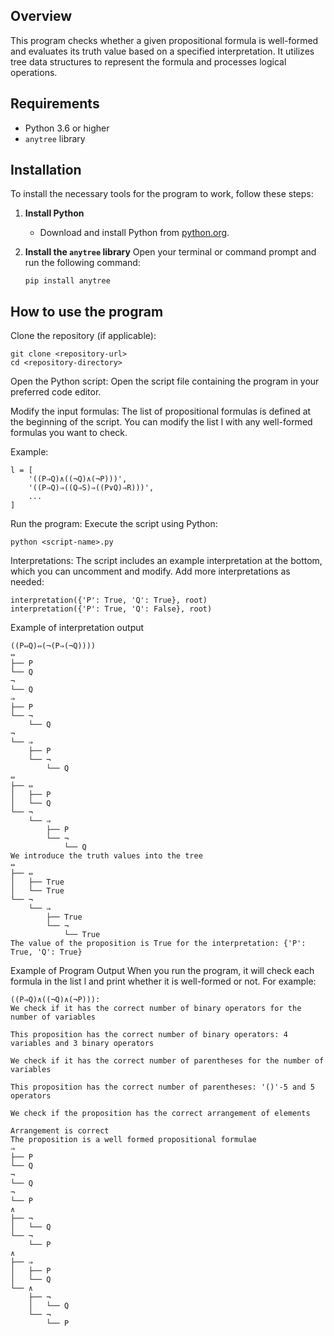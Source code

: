 ## Overview
This program checks whether a given propositional formula is well-formed and evaluates its truth value based on a specified interpretation. It utilizes tree data structures to represent the formula and processes logical operations.

## Requirements
- Python 3.6 or higher
- `anytree` library

## Installation
To install the necessary tools for the program to work, follow these steps:

1. **Install Python**
   - Download and install Python from [python.org](https://www.python.org/downloads/).

2. **Install the `anytree` library**
   Open your terminal or command prompt and run the following command:
   ```
   pip install anytree

## How to use the program
Clone the repository (if applicable):

```
git clone <repository-url>
cd <repository-directory> 
```
Open the Python script: Open the script file containing the program in your preferred code editor.

Modify the input formulas: The list of propositional formulas is defined at the beginning of the script. You can modify the list l with any well-formed formulas you want to check.

Example:
```
l = [
    '((P⇒Q)∧((¬Q)∧(¬P)))',
    '((P⇒Q)⇒((Q⇒S)⇒((P∨Q)⇒R)))',
    ...
]
```
Run the program: Execute the script using Python:
```
python <script-name>.py
```
Interpretations: The script includes an example interpretation at the bottom, which you can uncomment and modify. Add more interpretations as needed:

```
interpretation({'P': True, 'Q': True}, root)
interpretation({'P': True, 'Q': False}, root)
```
Example of interpretation output
```
((P⇔Q)⇔(¬(P⇒(¬Q))))
⇔
├── P
└── Q
¬
└── Q
⇒
├── P
└── ¬
    └── Q
¬
└── ⇒
    ├── P
    └── ¬
        └── Q
⇔
├── ⇔
│   ├── P
│   └── Q
└── ¬
    └── ⇒
        ├── P
        └── ¬
            └── Q
We introduce the truth values into the tree
⇔
├── ⇔
│   ├── True
│   └── True
└── ¬
    └── ⇒
        ├── True
        └── ¬
            └── True
The value of the proposition is True for the interpretation: {'P': True, 'Q': True}
```
Example of Program Output
When you run the program, it will check each formula in the list l and print whether it is well-formed or not. For example:
```
((P⇒Q)∧((¬Q)∧(¬P))): 
We check if it has the correct number of binary operators for the number of variables

This proposition has the correct number of binary operators: 4 variables and 3 binary operators

We check if it has the correct number of parentheses for the number of variables

This proposition has the correct number of parentheses: '()'-5 and 5 operators

We check if the proposition has the correct arrangement of elements

Arrangement is correct
The proposition is a well formed propositional formulae
⇒
├── P
└── Q
¬
└── Q
¬
└── P
∧
├── ¬
│   └── Q
└── ¬
    └── P
∧
├── ⇒
│   ├── P
│   └── Q
└── ∧
    ├── ¬
    │   └── Q
    └── ¬
        └── P
```

